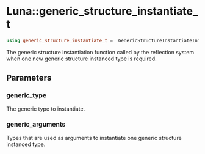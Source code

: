 # Luna::generic_structure_instantiate_t

```c++
using generic_structure_instantiate_t =  GenericStructureInstantiateInfo(typeinfo_t generic_type, Span<const typeinfo_t> generic_arguments)
```

The generic structure instantiation function called by the reflection system when one new generic structure instanced type is required. 



## Parameters
### generic_type
The generic type to instantiate. 

### generic_arguments
Types that are used as arguments to instantiate one generic structure instanced type. 

